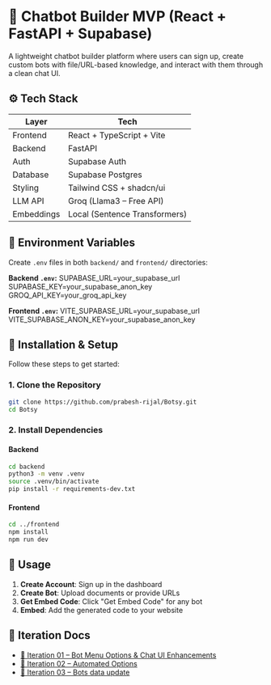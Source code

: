 # 🤖 Chatbot Builder MVP (React + FastAPI + Supabase)

A lightweight chatbot builder platform where users can sign up, create custom bots with file/URL-based knowledge, and interact with them through a clean chat UI.


## ⚙️ Tech Stack

| Layer      | Tech                                   |
|------------|---------------------------------------|
| Frontend   | React + TypeScript + Vite              |
| Backend    | FastAPI                                |
| Auth       | Supabase Auth                          |
| Database   | Supabase Postgres                      |
| Styling    | Tailwind CSS + shadcn/ui               |
| LLM API    | Groq (Llama3 – Free API)               |
| Embeddings | Local (Sentence Transformers)          |


## 🔧 Environment Variables

Create `.env` files in both `backend/` and `frontend/` directories:

**Backend `.env`:**
SUPABASE_URL=your_supabase_url
SUPABASE_KEY=your_supabase_anon_key
GROQ_API_KEY=your_groq_api_key


**Frontend `.env`:**
VITE_SUPABASE_URL=your_supabase_url
VITE_SUPABASE_ANON_KEY=your_supabase_anon_key

## 🚀 Installation & Setup

Follow these steps to get started:

### 1. Clone the Repository

```bash
git clone https://github.com/prabesh-rijal/Botsy.git
cd Botsy
```

### 2. Install Dependencies

#### Backend

```bash
cd backend
python3 -m venv .venv
source .venv/bin/activate
pip install -r requirements-dev.txt
```

#### Frontend

```bash
cd ../frontend
npm install
npm run dev
```

## 📖 Usage

1. **Create Account**: Sign up in the dashboard  
2. **Create Bot**: Upload documents or provide URLs  
3. **Get Embed Code**: Click "Get Embed Code" for any bot  
4. **Embed**: Add the generated code to your website  


## 🧾 Iteration Docs
<!-- ITERATION_DOCS_START -->
- [📌 Iteration 01 – Bot Menu Options & Chat UI Enhancements](docs/it01_botoptions-chatui-update.md)
- [📌 Iteration 02 – Automated Options](docs/it02_second.md)
- [📌 Iteration 03 – Bots data update](docs/it03_data-database-update.md)
<!-- ITERATION_DOCS_END -->
